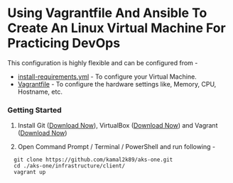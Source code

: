 # Using Vagrantfile And Ansible To Create An Linux Virtual Machine For Practicing DevOps

This configuration is highly flexible and can be configured from -

- [install-requirements.yml](./infrastructure/client/install-requirements.yml) - To configure your Virtual Machine.
- [Vagrantfile](./infrastructure/client/Vagrantfile) - To configure the hardware settings like, Memory, CPU, Hostname, etc.

### Getting Started

1. Install Git ([Download Now](https://git-scm.com/download)), VirtualBox ([Download Now](https://www.virtualbox.org/wiki/Downloads)) and Vagrant ([Download Now](https://www.vagrantup.com/downloads))

2. Open Command Prompt / Terminal / PowerShell and run following -

```
  git clone https://github.com/kamal2k89/aks-one.git
  cd ./aks-one/infrastructure/client/
  vagrant up
```
